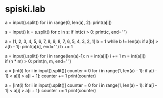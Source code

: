 # spiski.lab
a = input().split()
for i in range(0, len(a), 2):
    print(a[i])


s = input()
k = s.split()
for c in s:
     if int(c) > 0:
         print(c, end=' ')
         
         
   a = [1, 2, 3, 4, 5, 6, 7, 8, 9, 8, 7, 6, 5, 4, 3, 2, 1]
b = 1
while b != len(a):
    if a[b] > a[b - 1]:
        print(a[b], end=' ')
    b += 1
    
    
   a = input().split() 
for i in range(len(a)-1): 
    n = int(a[i]) 
    i += 1
    m = int(a[i])  
    if (n * m) > 0:
        print(n, m, end=' ')


a = [int(i) for i in input().split()]
counter = 0
for i in range(1, len(a) - 1):
    if a[i - 1] < a[i] > a[i + 1]:
        counter += 1
print(counter)





a = [int(i) for i in input().split()]
counter = 0
for i in range(1, len(a) - 1):
    if a[i - 1] < a[i] > a[i + 1]:
        counter += 1
print(counter)
